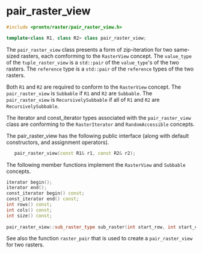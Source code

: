 # pair_raster_view
```cpp
#include <pronto/raster/pair_raster_view.h>
```
```cpp
template<class R1, class R2> class pair_raster_view;
```

 
The `pair_raster_view` class presents a form of zip-iteration for two same-sized rasters, each comforming to the `RasterView` concept. The `value_type` of the `tuple_raster_view` is a `std::pair` of  the `value_type`'s of the two rasters. The `reference` type is a `std::pair` of  the `reference` types of the two rasters. 

Both `R1` and `R2` are required to conform to the `RasterView` concept. 
The `pair_raster_view` is `Subbable` if `R1` and `R2` are `Subbable`.
The `pair_raster_view` is `RecursivelySubbable` if all of `R1` and `R2` are `RecursivelySubbable`.

The iterator and const_iterator types associated with the  `pair_raster_view` class are conforming to the `RasterIterator` and `RandomAccessible` concepts.

The pair_raster_view  has the following public interface (along with default constructors, and assignment operators).
```cpp
   pair_raster_view(const R1& r1, const R2& r2); 
```
The following member functions implement the `RasterView` and `Subbable` concepts.
```cpp
iterator begin(); 
iterator end(); 
const_iterator begin() const;
const_iterator end() const;
int rows() const;
int cols() const;
int size() const;
   
pair_raster_view::sub_raster_type sub_raster(int start_row, int start_col, int rows, int cols);
```
See also the function `raster_pair` that is used to create a `pair_raster_view` for two rasters.
